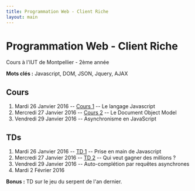 ```yaml
---
title: Programmation Web - Client Riche
layout: main
---
```


# Programmation Web - Client Riche
Cours à l'IUT de Montpellier - 2ème année

**Mots clés :** Javascript, DOM, JSON, Jquery, AJAX

## Cours

1. Mardi 26 Janvier 2016 -- [Cours 1](classes/class1.html) -- Le langage Javascript
2. Mercredi 27 Janvier 2016 -- [Cours 2](classes/class2.html) -- Le Document Object Model
3. Vendredi 29 Janvier 2016 -- <!-- [Cours 3](classes/class3.html) -- --> Asynchronisme en JavaScript

## TDs
1. Mardi 26 Janvier 2016 -- [TD 1](tutorials/tutorial1.html) -- Prise en main de Javascript
2. Mercredi 27 Janvier 2016 --  [TD 2](tutorials/tutorial2.html) -- Qui veut gagner des millions ?
3. Vendredi 29 Janvier 2016 -- <!-- [TD 3](tutorials/tutorial3.html) -- --> Auto-complétion par requêtes asynchrones
4. Mardi 2 Février 2016 <!-- -- Fins des [TD 2](tutorials/tutorial2.html) et [TD 3](tutorials/tutorial3.html) -->

**Bonus :** TD sur le jeu du serpent de l'an dernier<!-- ](tutorials/oldtutorial2.html) -->.
